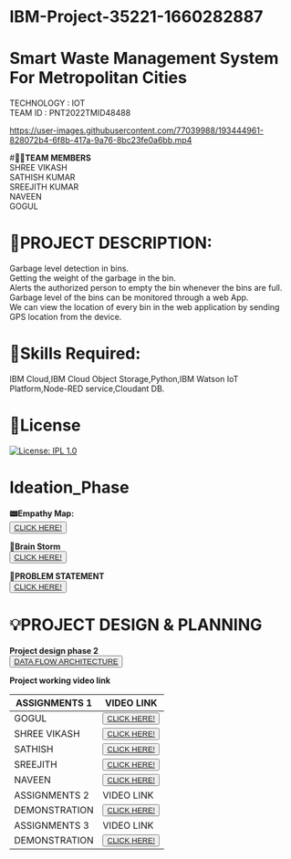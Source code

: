 
# IBM-Project-35221-1660282887
# **Smart Waste Management System For Metropolitan Cities**   
TECHNOLOGY : IOT        
TEAM ID : PNT2022TMID48488     

https://user-images.githubusercontent.com/77039988/193444961-828072b4-6f8b-417a-9a76-8bc23fe0a6bb.mp4                 



                        
#**👩‍👦TEAM MEMBERS**          
SHREE VIKASH          
SATHISH KUMAR         
SREEJITH KUMAR         
NAVEEN        
GOGUL      

# **📜PROJECT DESCRIPTION:**          
Garbage level detection in bins.     
Getting the weight of the garbage in the bin.      
Alerts the authorized person to empty the bin whenever the bins are full.     
Garbage level of the bins can be monitored through a web App.        
We can view the location of every bin in the web application by sending GPS location from the device.    

# **🎯Skills Required:**        
IBM Cloud,IBM Cloud Object Storage,Python,IBM Watson IoT Platform,Node-RED service,Cloudant DB.

# **🔑License**
[![License: IPL 1.0](https://img.shields.io/badge/License-IPL_1.0-blue.svg)](https://github.com/IBM-EPBL/IBM-Project-35221-1660282887/blob/main/LICENSE)


# **Ideation_Phase**    
**📟Empathy Map:**   
<button>
    <a href="https://app.mural.co/invitation/mural/dustman6223/1664079106945?sender=u6b7ea29e002e68fc55c83285&key=8bbced52-3b28-4631-b925-bc5ff2e6c22a  ">CLICK HERE!  </a>
</button>        
   
**🧠Brain Storm**   
<button>
    <a href="https://app.mural.co/invitation/mural/gogulkrish6500/1664783545250?sender=u1442bd002065f0c4d0984849&key=d7cc03dd-1efa-416e-9093-6ae0589d1f51">CLICK HERE!  </a>
</button>        
              
**🧮PROBLEM STATEMENT**     
<button>
    <a href="https://miro.com/app/board/uXjVPT9Yf8M=/?share_link_id=753624075237   ">CLICK HERE!  </a>
</button>     

# **💡PROJECT DESIGN & PLANNING**    
**Project design phase 2**          
<button>
    <a href="https://app.mural.co/t/gogul8628/m/gogul8628/1664889846692/5ba1e200cd6b92d433ad44109fc8103d60dacf1b?sender=u22f91ee78dcda11de8422080">DATA FLOW ARCHITECTURE</a>
</button>       
   
   
   
**Project working video link**          
  
| ASSIGNMENTS 1 | VIDEO LINK    |
| ------------- | ------------- |
| GOGUL         | <button> <a href="https://screenrec.com/share/mts31hHi4S ">CLICK HERE!  </a></button>                                            |
| SHREE VIKASH  | <button> <a href="https://drive.google.com/file/d/1akgN59ZzqH6H5qCDOujX_IQyyEaULSGh/view?usp=sharing">CLICK HERE!  </a> </button> |
| SATHISH       | <button><a href="https://drive.google.com/file/d/1KAf6tt83SOkA04bFOweWaNKUpN_cNlRZ/view?usp=sharing">CLICK HERE!  </a> </button> |
| SREEJITH      | <button><a href="https://drive.google.com/file/d/1KAf6tt83SOkA04bFOweWaNKUpN_cNlRZ/view?usp=sharing">CLICK HERE!  </a> </button> |
| NAVEEN        | <button><a href="https://drive.google.com/file/d/1wvrCaCVbYAUJTmoTP2XPsQfVFtYNjToR/view?usp=drivesdk">CLICK HERE!  </a> </button>|
| ASSIGNMENTS 2 | VIDEO LINK    |
| DEMONSTRATION | <button> <a href="https://screenrec.com/share/eGjWXHAFON">CLICK HERE!  </a></button>                                             |
| ASSIGNMENTS 3 | VIDEO LINK    |
| DEMONSTRATION | <button> <a href="https://screenrec.com/share/Piblrx9gKY">CLICK HERE!  </a></button>                                             |

